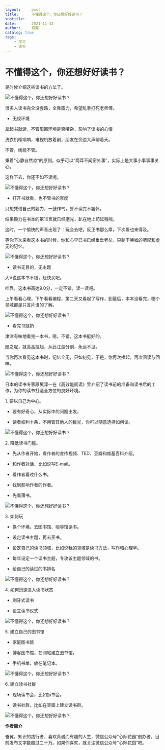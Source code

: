 ```yaml
---
layout:     post
title:      不懂得这个，你还想好好读书？
subtitle:   
date:       2021-11-12
author:     奋翼
catalog: true
tags:
    - 学习
    - 读书
---
```


# 不懂得这个，你还想好好读书？

是时候介绍这些读书的方法了。

![不懂得这个，你还想好好读书？](http://upload-images.jianshu.io/upload_images/64046-1c235be6881124ae?imageMogr2/auto-orient/strip%7CimageView2/2/w/1240)

很多人读书完全没套路，全靠蛮力，希望乱拳打死老师傅。

- 无视环境

拿起书就读，不管周围环境是否嘈杂，影响了读书的心情

洗衣机嗡嗡响，电视机放着剧，朋友在旁边大声聊着天。

不管，统统不管。

秉着“心静自然凉”的原则，似乎可以“两耳不闻窗外事”，实际上是大事小事事事关心。

这样下去，你还不如不读呢。

![不懂得这个，你还想好好读书？](http://upload-images.jianshu.io/upload_images/64046-edc483cf2f4408fe?imageMogr2/auto-orient/strip%7CimageView2/2/w/1240)

- 打开书就看，也不管书的厚度

只想凭借自己的毅力，一鼓作气，誓不读完不罢休。

结果毅力在书本的第10页就已经磨光，趴在地上苟延残喘。

这时，一个愉快的声音出现了：玩会去吧，反正书那么厚，下次看也来得及。

等你下次来看这本书的时候，你和心早已书已经垂垂老矣，只剩下唏嘘的喟叹和虚无的记忆。

![不懂得这个，你还想好好读书？](http://upload-images.jianshu.io/upload_images/64046-df7a9d9fcadb73c3?imageMogr2/auto-orient/strip%7CimageView2/2/w/1240)

- 读书无目的，无主题

大V说这本书不错，赶快买吧。

哇靠，这本书高达9.0分，一定不错，读一读吧。

上午看看心理，下午看看编程，第二天又看起了写作，到最后，本本没看完，哪个领域都是只言片语的了解。

![不懂得这个，你还想好好读书？](http://upload-images.jianshu.io/upload_images/64046-a7c01159081efbee?imageMogr2/auto-orient/strip%7CimageView2/2/w/1240)

- 看完书就扔

津津有味地看完一本书，嗯，不错，这本书挺好的。

随之呢，就高高挂起，从此江湖分别，永远不见。

当你再次看见这本书时，记忆全无，只如初见，于是，你再次捧起，再次阅读与回味。

![不懂得这个，你还想好好读书？](http://upload-images.jianshu.io/upload_images/64046-5966f40d02632689?imageMogr2/auto-orient/strip%7CimageView2/2/w/1240)

日本的读书专家原尻淳一在《高效能阅读》里介绍了读书前的准备和读书后的工作，为你的读书打造全方位的良好环境。

1\. 要以自己为中心。

- 要有好奇心，从实际中的问题出发。

- 读者权利十条，不用管其他人的目光，你可以随意选择如何读。

![不懂得这个，你还想好好读书？](http://upload-images.jianshu.io/upload_images/64046-e9462d98030c995b?imageMogr2/auto-orient/strip%7CimageView2/2/w/1240)

2\. 降低读书门槛。

- 先从作者开始，看作者的宣传视频、TED、豆瓣和维基百科介绍。

- 和作者对话，比如说写E-mail。

- 看作者看过什么书。

- 找到影响作者的作者。

- 先看薄书。

![不懂得这个，你还想好好读书？](http://upload-images.jianshu.io/upload_images/64046-6b8ca2da5e3bf6e2?imageMogr2/auto-orient/strip%7CimageView2/2/w/1240)

3\. 如何玩

- 换个环境，去图书馆、咖啡馆读书。

- 设定读书主题，再去买书。

- 设定自己的读书领域，比如说我的领域是读书方法，写作和心理学。

- 每年设定一个读书主题，专攻该主题领域的书。

- 给自己的读过的书排名

![不懂得这个，你还想好好读书？](http://upload-images.jianshu.io/upload_images/64046-fe1e5303f365a76d?imageMogr2/auto-orient/strip%7CimageView2/2/w/1240)

4\. 如何迅速进入读书状态

- 刷牙式读书

- 设立读书仪式

![不懂得这个，你还想好好读书？](http://upload-images.jianshu.io/upload_images/64046-41a25c5fef084186?imageMogr2/auto-orient/strip%7CimageView2/2/w/1240)

5\. 建立自己的图书馆

- 家庭图书馆

- 博客图书馆，在网站建立图书馆。

- 手机书单，放在笔记本。

![不懂得这个，你还想好好读书？](http://upload-images.jianshu.io/upload_images/64046-b4952ed3700f324d?imageMogr2/auto-orient/strip%7CimageView2/2/w/1240)

6\. 建立读书社群

- 现场读书会，比如拆书会。

- 读书社群，比如在豆瓣上建立读书群。

![不懂得这个，你还想好好读书？](http://upload-images.jianshu.io/upload_images/64046-cabd576a48224c9d?imageMogr2/auto-orient/strip%7CimageView2/2/w/1240)

**作者简介**

奋翼，知识的践行者，喜欢真诚而有趣的人生，微信公众号“心际花园”创办者，目前发布文字数超过二十万。如果你喜欢，就关注微信公众号“心际花园”吧。

